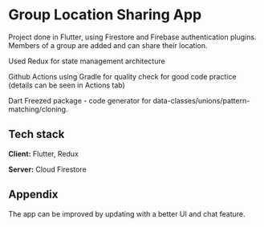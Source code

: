
# Group Location Sharing App

Project done in Flutter, using Firestore and Firebase authentication plugins. Members of a group are added and can share their location. 

Used Redux for state management architecture

Github Actions using Gradle for quality check for good code practice (details can be seen in Actions tab)

Dart Freezed package - code generator for data-classes/unions/pattern-matching/cloning.
## Tech stack 

**Client:** Flutter, Redux

**Server:** Cloud Firestore




## Appendix

The app can be improved by updating with a better UI and chat feature.

